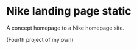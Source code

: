 # Nike landing page static

A concept homepage to a Nike homepage site.

(Fourth project of my own)
